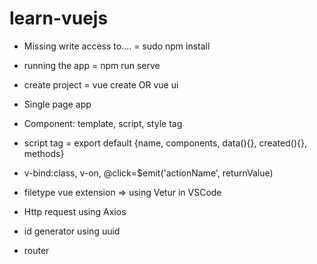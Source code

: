 # learn-vuejs

- Missing write access to.... = sudo npm install <package>

- running the app = npm run serve

- create project = vue create <project-name> OR vue ui
  
- Single page app

- Component: template, script, style tag

- script tag = export default {name, components, data(){}, created(){}, methods}

- v-bind:class, v-on, @click=$emit('actionName', returnValue)

- filetype vue extension => using Vetur in VSCode

- Http request using Axios

- id generator using uuid

- router
